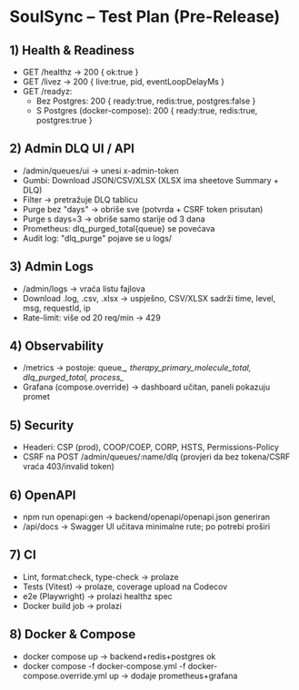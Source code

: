 # SoulSync – Test Plan (Pre-Release)

## 1) Health & Readiness
- GET /healthz → 200 { ok:true }
- GET /livez → 200 { live:true, pid, eventLoopDelayMs }
- GET /readyz:
  - Bez Postgres: 200 { ready:true, redis:true, postgres:false }
  - S Postgres (docker-compose): 200 { ready:true, redis:true, postgres:true }

## 2) Admin DLQ UI / API
- /admin/queues/ui → unesi x-admin-token
- Gumbi: Download JSON/CSV/XLSX (XLSX ima sheetove Summary + DLQ)
- Filter → pretražuje DLQ tablicu
- Purge bez "days" → obriše sve (potvrda + CSRF token prisutan)
- Purge s days=3 → obriše samo starije od 3 dana
- Prometheus: dlq_purged_total{queue} se povećava
- Audit log: "dlq_purge" pojave se u logs/

## 3) Admin Logs
- /admin/logs → vraća listu fajlova
- Download .log, .csv, .xlsx → uspješno, CSV/XLSX sadrži time, level, msg, requestId, ip
- Rate-limit: više od 20 req/min → 429

## 4) Observability
- /metrics → postoje: queue_*, therapy_primary_molecule_total, dlq_purged_total, process_*
- Grafana (compose.override) → dashboard učitan, paneli pokazuju promet

## 5) Security
- Headeri: CSP (prod), COOP/COEP, CORP, HSTS, Permissions-Policy
- CSRF na POST /admin/queues/:name/dlq (provjeri da bez tokena/CSRF vraća 403/invalid token)

## 6) OpenAPI
- npm run openapi:gen → backend/openapi/openapi.json generiran
- /api/docs → Swagger UI učitava minimalne rute; po potrebi proširi

## 7) CI
- Lint, format:check, type-check → prolaze
- Tests (Vitest) → prolaze, coverage upload na Codecov
- e2e (Playwright) → prolazi healthz spec
- Docker build job → prolazi

## 8) Docker & Compose
- docker compose up → backend+redis+postgres ok
- docker compose -f docker-compose.yml -f docker-compose.override.yml up → dodaje prometheus+grafana
